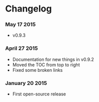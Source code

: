 # Changelog

### May 17 2015
- v0.9.3

### April 27 2015
- Documentation for new things in v0.9.2
- Moved the TOC from top to right 
- Fixed some broken links

### January 20 2015
- First open-source release
